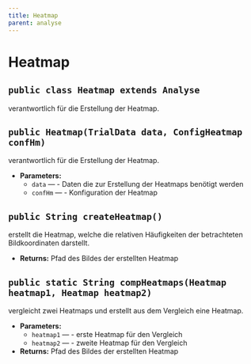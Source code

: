 ```yaml
---
title: Heatmap
parent: analyse
---
```


# Heatmap


## `public class Heatmap extends Analyse`

verantwortlich für die Erstellung der Heatmap.

## `public Heatmap(TrialData data, ConfigHeatmap confHm)`

verantwortlich für die Erstellung der Heatmap.

 * **Parameters:**
   * `data` — - Daten die zur Erstellung der Heatmaps benötigt werden
   * `confHm` — - Konfiguration der Heatmap

## `public String createHeatmap()`

erstellt die Heatmap, welche die relativen Häufigkeiten der betrachteten Bildkoordinaten darstellt.

 * **Returns:** Pfad des Bildes der erstellten Heatmap

## `public static String compHeatmaps(Heatmap heatmap1, Heatmap heatmap2)`

vergleicht zwei Heatmaps und erstellt aus dem Vergleich eine Heatmap.

 * **Parameters:**
   * `heatmap1` — - erste Heatmap für den Vergleich
   * `heatmap2` — - zweite Heatmap für den Vergleich
 * **Returns:** Pfad des Bildes der erstellten Heatmap
